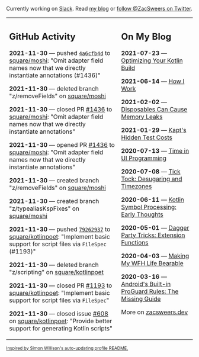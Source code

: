 Currently working on [Slack](https://slack.com/). Read [my blog](https://zacsweers.dev/) or [follow @ZacSweers on Twitter](https://twitter.com/ZacSweers).

<table><tr><td valign="top" width="60%">

## GitHub Activity
<!-- githubActivity starts -->
**2021-11-30** — pushed [`4a6cfb4d`](https://github.com/square/moshi/commit/4a6cfb4d58f0cc448615c9acf95d83f0f65221ec) to [square/moshi](https://api.github.com/repos/square/moshi): "Omit adapter field names now that we directly instantiate annotations (#1436)"

**2021-11-30** — deleted branch "z/removeFields" on [square/moshi](https://api.github.com/repos/square/moshi)

**2021-11-30** — closed PR [#1436](https://api.github.com/repos/square/moshi/pulls/1436) to [square/moshi](https://api.github.com/repos/square/moshi): "Omit adapter field names now that we directly instantiate annotations"

**2021-11-30** — opened PR [#1436](https://api.github.com/repos/square/moshi/pulls/1436) to [square/moshi](https://api.github.com/repos/square/moshi): "Omit adapter field names now that we directly instantiate annotations"

**2021-11-30** — created branch "z/removeFields" on [square/moshi](https://api.github.com/repos/square/moshi)

**2021-11-30** — created branch "z/typealiasKspFixes" on [square/moshi](https://api.github.com/repos/square/moshi)

**2021-11-30** — pushed [`79262937`](https://github.com/square/kotlinpoet/commit/792629378f072b899156b4f31b1a83f8d086cf68) to [square/kotlinpoet](https://api.github.com/repos/square/kotlinpoet): "Implement basic support for script files via `FileSpec` (#1193)"

**2021-11-30** — deleted branch "z/scripting" on [square/kotlinpoet](https://api.github.com/repos/square/kotlinpoet)

**2021-11-30** — closed PR [#1193](https://api.github.com/repos/square/kotlinpoet/pulls/1193) to [square/kotlinpoet](https://api.github.com/repos/square/kotlinpoet): "Implement basic support for script files via `FileSpec`"

**2021-11-30** — closed issue [#608](https://api.github.com/repos/square/kotlinpoet/issues/608) on [square/kotlinpoet](https://api.github.com/repos/square/kotlinpoet): "Provide better support for generating Kotlin scripts"
<!-- githubActivity ends -->
</td><td valign="top" width="40%">

## On My Blog
<!-- blog starts -->
**2021-07-23** — [Optimizing Your Kotlin Build](https://www.zacsweers.dev/optimizing-your-kotlin-build/)

**2021-06-14** — [How I Work](https://www.zacsweers.dev/how-i-work/)

**2021-02-02** — [Disposables Can Cause Memory Leaks](https://www.zacsweers.dev/disposables-can-cause-memory-leaks/)

**2021-01-29** — [Kapt's Hidden Test Costs](https://www.zacsweers.dev/kapts-hidden-test-costs/)

**2020-07-13** — [Time in UI Programming](https://www.zacsweers.dev/time-in-ui/)

**2020-07-08** — [Tick Tock: Desugaring and Timezones](https://www.zacsweers.dev/ticktock-desugaring-timezones/)

**2020-06-11** — [Kotlin Symbol Processing: Early Thoughts](https://www.zacsweers.dev/kotlin-symbol-processor-early-thoughts/)

**2020-05-01** — [Dagger Party Tricks: Extension Functions](https://www.zacsweers.dev/dagger-party-tricks-extension-functions/)

**2020-04-03** — [Making My WFH Life Bearable](https://www.zacsweers.dev/making-wfh-life-bearable/)

**2020-03-16** — [Android's Built-in ProGuard Rules: The Missing Guide](https://www.zacsweers.dev/android-proguard-rules/)
<!-- blog ends -->
More on [zacsweers.dev](https://zacsweers.dev/)
</td></tr></table>

<sub><a href="https://simonwillison.net/2020/Jul/10/self-updating-profile-readme/">Inspired by Simon Willison's auto-updating profile README.</a></sub>